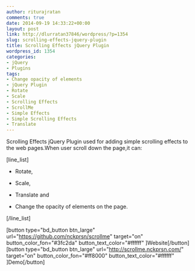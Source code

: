 ```yaml
---
author: riturajratan
comments: true
date: 2014-09-19 14:33:22+00:00
layout: post
link: http://dlurratan37846/wordpress/?p=1354
slug: scrolling-effects-jquery-plugin
title: Scrolling Effects jQuery Plugin
wordpress_id: 1354
categories:
- jQuery
- Plugins
tags:
- Change opacity of elements
- jQuery Plugin
- Rotate
- Scale
- Scrolling Effects
- ScrollMe
- Simple Effects
- Simple Scrolling Effects
- Translate
---
```


Scrolling Effects jQuery Plugin used for adding simple scrolling effects to the web pages.When user scroll down the page,it can:

[line_list]



	
  * Rotate,

	
  * Scale,

	
  * Translate and

	
  * Change the opacity of elements on the page.


[/line_list]

[button type="bd_button btn_large" url="https://github.com/nckprsn/scrollme" target="on" button_color_fon="#3fc2da" button_text_color="#ffffff" ]Website[/button] [button type="bd_button btn_large" url="http://scrollme.nckprsn.com/" target="on" button_color_fon="#ff8000" button_text_color="#ffffff" ]Demo[/button]

